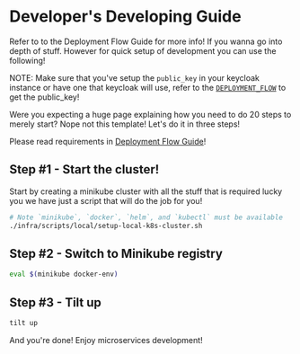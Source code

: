 # Developer's Developing Guide

Refer to to the Deployment Flow Guide for more info! If you wanna go into depth of stuff. However for quick setup of development you can use the following!

NOTE: Make sure that you've setup the `public_key` in your keycloak instance or have one that keycloak will use, refer to the [`DEPLOYMENT_FLOW`](https://github.com/wednesday-solutions/fastify-postgres/blob/main/DEPLOYMENT_FLOW_GUIDE.md) to get the public_key!

Were you expecting a huge page explaining how you need to do 20 steps to merely start? Nope not this template! Let's do it in three steps!

Please read requirements in [Deployment Flow Guide](https://github.com/wednesday-solutions/fastify-postgres/blob/main/DEPLOYMENT_FLOW_GUIDE.md)!

## Step #1 - Start the cluster!

Start by creating a minikube cluster with all the stuff that is required lucky you we have just a script that will do the job for you!

```sh
# Note `minikube`, `docker`, `helm`, and `kubectl` must be available
./infra/scripts/local/setup-local-k8s-cluster.sh
```

## Step #2 - Switch to Minikube registry

```sh
eval $(minikube docker-env)
```

## Step #3 - Tilt up

```sh
tilt up
```

And you're done! Enjoy microservices development!
